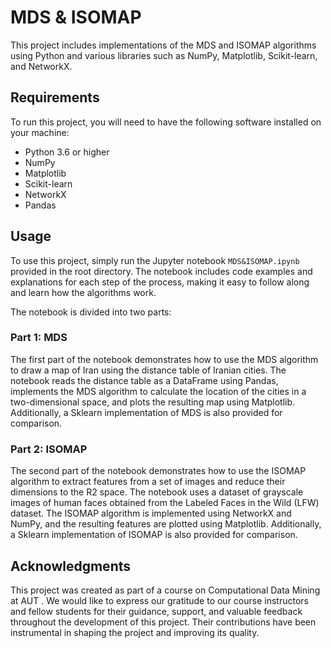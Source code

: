 # MDS & ISOMAP
This project includes implementations of the MDS and ISOMAP algorithms using Python and various libraries such as NumPy, Matplotlib, Scikit-learn, and NetworkX. 

## Requirements

To run this project, you will need to have the following software installed on your machine:

- Python 3.6 or higher
- NumPy
- Matplotlib
- Scikit-learn
- NetworkX
- Pandas

## Usage

To use this project, simply run the Jupyter notebook `MDS&ISOMAP.ipynb` provided in the root directory. The notebook includes code examples and explanations for each step of the process, making it easy to follow along and learn how the algorithms work.

The notebook is divided into two parts:

### Part 1: MDS

The first part of the notebook demonstrates how to use the MDS algorithm to draw a map of Iran using the distance table of Iranian cities. The notebook reads the distance table as a DataFrame using Pandas, implements the MDS algorithm to calculate the location of the cities in a two-dimensional space, and plots the resulting map using Matplotlib. Additionally, a Sklearn implementation of MDS is also provided for comparison.

### Part 2: ISOMAP

The second part of the notebook demonstrates how to use the ISOMAP algorithm to extract features from a set of images and reduce their dimensions to the R2 space. The notebook uses a dataset of grayscale images of human faces obtained from the Labeled Faces in the Wild (LFW) dataset. The ISOMAP algorithm is implemented using NetworkX and NumPy, and the resulting features are plotted using Matplotlib. Additionally, a Sklearn implementation of ISOMAP is also provided for comparison.


## Acknowledgments

This project was created as part of a course on Computational Data Mining at AUT . We would like to express our gratitude to our course instructors and fellow students for their guidance, support, and valuable feedback throughout the development of this project. Their contributions have been instrumental in shaping the project and improving its quality.
